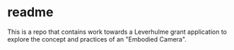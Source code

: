 # readme

This is a repo that contains work towards a Leverhulme grant application to explore the concept and practices of an "Embodied Camera".

